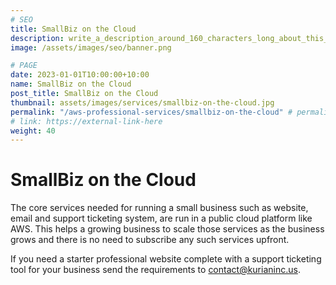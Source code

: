 ```yaml
---
# SEO
title: SmallBiz on the Cloud
description: write_a_description_around_160_characters_long_about_this_SERVICE
image: /assets/images/seo/banner.png

# PAGE
date: 2023-01-01T10:00:00+10:00
name: SmallBiz on the Cloud
post_title: SmallBiz on the Cloud
thumbnail: assets/images/services/smallbiz-on-the-cloud.jpg
permalink: "/aws-professional-services/smallbiz-on-the-cloud" # permalink is ignored if link is enabled
# link: https://external-link-here
weight: 40
---
```


# SmallBiz on the Cloud

The core services needed for running a small business such as website, email and support ticketing system, are run in a public cloud platform like AWS. This helps a growing business to scale those services as the business grows and there is no need to subscribe any such services upfront.

If you need a starter professional website complete with a support ticketing tool for your business send the requirements to contact@kurianinc.us.